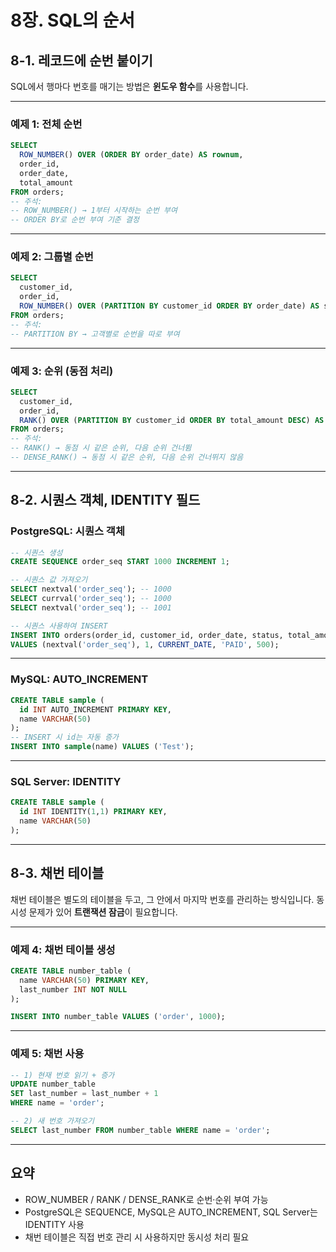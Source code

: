 

# 8장. SQL의 순서

## 8-1. 레코드에 순번 붙이기

SQL에서 행마다 번호를 매기는 방법은 **윈도우 함수**를 사용합니다.

---

### 예제 1: 전체 순번

```sql
SELECT
  ROW_NUMBER() OVER (ORDER BY order_date) AS rownum,
  order_id,
  order_date,
  total_amount
FROM orders;
-- 주석:
-- ROW_NUMBER() → 1부터 시작하는 순번 부여
-- ORDER BY로 순번 부여 기준 결정
```

---

### 예제 2: 그룹별 순번

```sql
SELECT
  customer_id,
  order_id,
  ROW_NUMBER() OVER (PARTITION BY customer_id ORDER BY order_date) AS seq_in_customer
FROM orders;
-- 주석:
-- PARTITION BY → 고객별로 순번을 따로 부여
```

---

### 예제 3: 순위 (동점 처리)

```sql
SELECT
  customer_id,
  order_id,
  RANK() OVER (PARTITION BY customer_id ORDER BY total_amount DESC) AS rank_in_customer
FROM orders;
-- 주석:
-- RANK() → 동점 시 같은 순위, 다음 순위 건너뜀
-- DENSE_RANK() → 동점 시 같은 순위, 다음 순위 건너뛰지 않음
```

---

## 8-2. 시퀀스 객체, IDENTITY 필드

### PostgreSQL: 시퀀스 객체

```sql
-- 시퀀스 생성
CREATE SEQUENCE order_seq START 1000 INCREMENT 1;

-- 시퀀스 값 가져오기
SELECT nextval('order_seq'); -- 1000
SELECT currval('order_seq'); -- 1000
SELECT nextval('order_seq'); -- 1001

-- 시퀀스 사용하여 INSERT
INSERT INTO orders(order_id, customer_id, order_date, status, total_amount)
VALUES (nextval('order_seq'), 1, CURRENT_DATE, 'PAID', 500);
```

---

### MySQL: AUTO\_INCREMENT

```sql
CREATE TABLE sample (
  id INT AUTO_INCREMENT PRIMARY KEY,
  name VARCHAR(50)
);
-- INSERT 시 id는 자동 증가
INSERT INTO sample(name) VALUES ('Test');
```

---

### SQL Server: IDENTITY

```sql
CREATE TABLE sample (
  id INT IDENTITY(1,1) PRIMARY KEY,
  name VARCHAR(50)
);
```

---

## 8-3. 채번 테이블

채번 테이블은 별도의 테이블을 두고, 그 안에서 마지막 번호를 관리하는 방식입니다.
동시성 문제가 있어 **트랜잭션 잠금**이 필요합니다.

---

### 예제 4: 채번 테이블 생성

```sql
CREATE TABLE number_table (
  name VARCHAR(50) PRIMARY KEY,
  last_number INT NOT NULL
);

INSERT INTO number_table VALUES ('order', 1000);
```

---

### 예제 5: 채번 사용

```sql
-- 1) 현재 번호 읽기 + 증가
UPDATE number_table
SET last_number = last_number + 1
WHERE name = 'order';

-- 2) 새 번호 가져오기
SELECT last_number FROM number_table WHERE name = 'order';
```

---

## 요약

* ROW\_NUMBER / RANK / DENSE\_RANK로 순번·순위 부여 가능
* PostgreSQL은 SEQUENCE, MySQL은 AUTO\_INCREMENT, SQL Server는 IDENTITY 사용
* 채번 테이블은 직접 번호 관리 시 사용하지만 동시성 처리 필요

